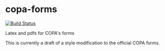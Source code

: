 # copa-forms

[![Build Status](https://travis-ci.org/Chicago/copa-forms.svg?branch=master)](https://travis-ci.org/Chicago/copa-forms)

Latex and pdfs for COPA's forms


This is currently a draft of a style modification to the official COPA forms.
